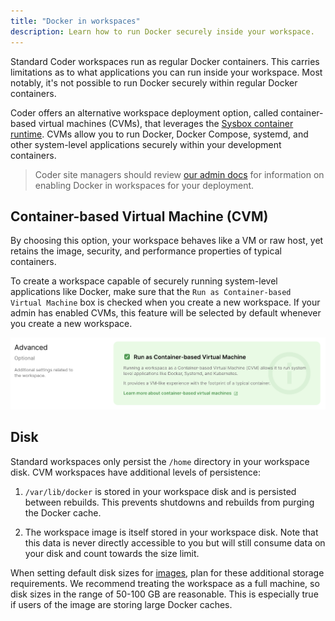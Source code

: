 ```yaml
---
title: "Docker in workspaces"
description: Learn how to run Docker securely inside your workspace.
---
```


Standard Coder workspaces run as regular Docker containers. This carries
limitations as to what applications you can run inside your workspace. Most
notably, it's not possible to run Docker securely within regular Docker
containers.

Coder offers an alternative workspace deployment option, called container-based
virtual machines (CVMs), that leverages the
[Sysbox container runtime](https://github.com/nestybox/sysbox). CVMs allow you
to run Docker, Docker Compose, systemd, and other system-level applications
securely within your development containers.

> Coder site managers should review
> [our admin docs](../admin/workspace-management/cvms/index.md) for information
> on enabling Docker in workspaces for your deployment.

## Container-based Virtual Machine (CVM)

By choosing this option, your workspace behaves like a VM or raw host, yet
retains the image, security, and performance properties of typical containers.

To create a workspace capable of securely running system-level applications like
Docker, make sure that the `Run as Container-based Virtual Machine` box is
checked when you create a new workspace. If your admin has enabled CVMs, this
feature will be selected by default whenever you create a new workspace.

![Create CVM](../assets/workspaces/cvm-create.png)

## Disk

Standard workspaces only persist the `/home` directory in your workspace disk.
CVM workspaces have additional levels of persistence:

1. `/var/lib/docker` is stored in your workspace disk and is persisted between
   rebuilds. This prevents shutdowns and rebuilds from purging the Docker cache.

1. The workspace image is itself stored in your workspace disk. Note that this
   data is never directly accessible to you but will still consume data on your
   disk and count towards the size limit.

When setting default disk sizes for [images](../images/index.md), plan for these
additional storage requirements. We recommend treating the workspace as a full
machine, so disk sizes in the range of 50-100 GB are reasonable. This is
especially true if users of the image are storing large Docker caches.
